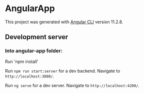 # AngularApp

This project was generated with [Angular CLI](https://github.com/angular/angular-cli) version 11.2.8.

## Development server
### Into angular-app folder:

Run 'npm install'

Run `npm run start:server` for a dev backend. Navigate to `http://localhost:3000/`. 

Run `ng serve` for a dev server. Navigate to `http://localhost:4200/`. 

